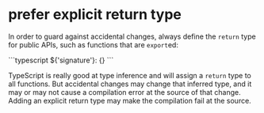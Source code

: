 # prefer explicit return type

In order to guard against accidental changes, always define the `return` type
for public APIs, such as functions that are `export`ed:

\`\`\`typescript
  ${'signature'}: <return-type> {}
\`\`\`

TypeScript is really good at type inference and will assign a `return` type to
all functions. But accidental changes may change that inferred type, and it
may or may not cause a compilation error at the source of that change. Adding an
explicit return type may make the compilation fail at the source.

